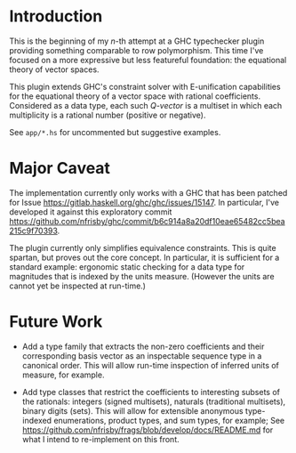 # Introduction

This is the beginning of my _n_-th attempt at a GHC typechecker plugin
providing something comparable to row polymorphism. This time I've
focused on a more expressive but less featureful foundation: the
equational theory of vector spaces.

This plugin extends GHC's constraint solver with E-unification
capabilities for the equational theory of a vector space with rational
coefficients. Considered as a data type, each such _Q-vector_ is a
multiset in which each multiplicity is a rational number (positive or
negative).

See `app/*.hs` for uncommented but suggestive examples.

# Major Caveat

The implementation currently only works with a GHC that has been
patched for Issue https://gitlab.haskell.org/ghc/ghc/issues/15147. In
particular, I've developed it against this exploratory commit
https://github.com/nfrisby/ghc/commit/b6c914a8a20df10eae65482cc5bea215c9f70393.

The plugin currently only simplifies equivalence constraints. This is
quite spartan, but proves out the core concept. In particular, it is
sufficient for a standard example: ergonomic static checking for a
data type for magnitudes that is indexed by the units
measure. (However the units are cannot yet be inspected at run-time.)

# Future Work

  * Add a type family that extracts the non-zero coefficients and
    their corresponding basis vector as an inspectable sequence type
    in a canonical order. This will allow run-time inspection of
    inferred units of measure, for example.

  * Add type classes that restrict the coefficients to interesting
    subsets of the rationals: integers (signed multisets), naturals
    (traditional multisets), binary digits (sets). This will allow for
    extensible anonymous type-indexed enumerations, product types, and
    sum types, for example; See
    https://github.com/nfrisby/frags/blob/develop/docs/README.md for
    what I intend to re-implement on this front.
